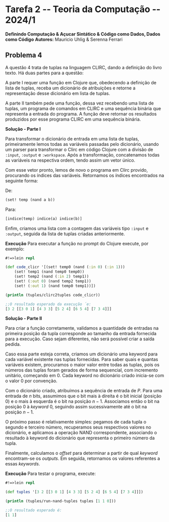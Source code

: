 # Tarefa 2 -- Teoria da Computação -- 2024/1
**Definindo Computação & Açucar Sintático & Código como Dados, Dados como Código**
**Autores:** Mauricio Uhlig & Serenna Ferrari

## Problema 4

A questão 4 trata de tuplas na linguagem CLIRC, dando a definição do livro texto. Há duas partes para a questão:

A parte I requer uma função em Clojure que, obedecendo a definição de lista de tuplas, receba um dicionário de atribuições e retorne a representação
desse dicionário em lista de tuplas.

A parte II também pede uma função, dessa vez recebendo uma lista de tuplas, um programa de comandos em CLIRC e uma sequência binária que representa a entrada do programa.
A função deve retornar os resultados produzidos por esse programa CLIRC em uma sequência binária.

**Solução - Parte I**

Para transformar o dicionário de entrada em uma lista de tuplas, primeiramente lemos todas as variáveis passadas pelo dicionário, usando um parser para transformar o Clirc em código Clojure com a divisão de `:input`, `:output` e `:workspace`. Após a transformação, concatenamos todas as variáveis na respectiva ordem, tendo assim um vetor único.

Com esse vetor pronto, lemos de novo o programa em Clirc provido, procurando os índices das variáveis. Retornamos os índices encontrados na seguinte forma:

De:
```clojure
(set! temp (nand a b)) 
```
Para: 
```clojure
[indice(temp) indice(a) indice(b)]
```
Enfim, criamos uma lista com a contagem das variáveis tipo `:input` e `:output`, seguida da lista de tuplas criadas anteriormente.


**Execução**
Para executar a função no prompt do Clojure execute, por exemplo:
```clojure
#!=>lein repl

(def code_clicr '[(set! temp0 (nand (:in 0) (:in 1)))
    (set! temp1 (nand temp0 temp0))
    (set! temp2 (nand (:in 2) temp1))
    (set! (:out 0) (nand temp2 temp1))
    (set! (:out 1) (nand temp0 temp1))])

(println (tuples/clirc2tuples code_clicr))

;;O resultado esperado da execução ́e:
[3 2 [[3 0 1] [4 3 3] [5 2 4] [6 5 4] [7 3 4]]]
```

**Solução - Parte II**

Para criar a função corretamente, validamos a quantidade de entradas na primeira posição da tupla corresponde ao tamanho da entrada fornecida para a execução. Caso sejam diferentes, não será possível criar a saída pedida.

Caso essa parte esteja correta, criamos um dicionário uma keyword para cada variável existente nas tuplas fornecidas. Para saber quais e quantas variáveis existem, procuramos o maior valor entre todas as tuplas, pois os números das tuplas foram gerados de forma sequencial, com incremento unitário, começando em 0. Cada keyword no dicionário criado inicia-se com o valor $0$ por convenção.

Com o dicionário criado, atribuímos a sequência de entrada de $P$. Para uma entrada de $n$ bits, assumimos que o bit mais à direita é o bit inicial (posição 0) e o mais à esquerda é o bit na posição $n - 1$. Associamos então o bit na posição $0$ à _keyword_ $0$, seguindo assim sucessivamente até o bit na posição $n - 1$.

O próximo passo é relativamente simples: pegamos de cada tupla o segundo e terceiro número, recuperamos seus respectivos valores no dicionário, e aplicamos a operação NAND correspondente, associando o resultado à keyword do dicionário que representa o primeiro número da tupla.

Finalmente, calculamos o _offset_ para determinar a partir de qual _keyword_ encontram-se os _outputs_. Em seguida, retornamos os valores referentes a essas _keywords_.

**Execução**
Para testar o programa, execute:
```clojure
#!=>lein repl

(def tuples '[3 2 [[3 0 1] [4 3 3] [5 2 4] [6 5 4] [7 3 4]]])

(println (tuples/run-nand-tuples tuples [1 1 0]))

;;O resultado esperado é:
[1 1]
```